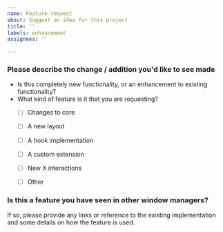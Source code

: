 ```yaml
---
name: Feature request
about: Suggest an idea for this project
title: ''
labels: enhancement
assignees: ''

---
```


### Please describe the change / addition you'd like to see made

- Is this completely new functionality, or an enhancement to existing functionality?
- What kind of feature is it that you are requesting?
  - [ ] Changes to core
  - [ ] A new layout
  - [ ] A hook implementation
  - [ ] A custom extension
  - [ ] New X interactions
  - [ ] Other


### Is this a feature you have seen in other window managers?

If so, please provide any links or reference to the existing implementation
and some details on how the feature is used.
